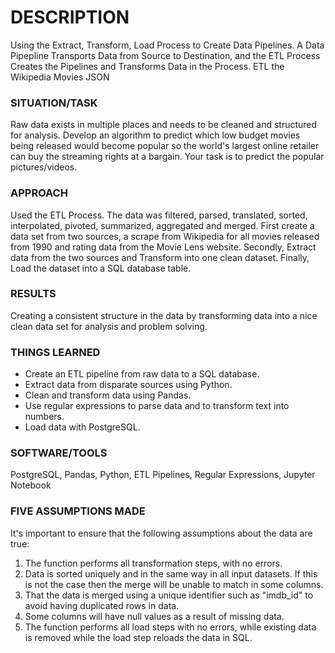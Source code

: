 # DESCRIPTION
Using the Extract, Transform, Load Process to Create Data Pipelines. A Data Pipepline Transports Data from Source to Destination, and 
the ETL Process Creates the Pipelines and Transforms Data in the Process.
ETL the Wikipedia Movies JSON

### SITUATION/TASK
Raw data exists in multiple places  and needs to be cleaned and structured for analysis. 
Develop an algorithm to predict which low budget movies being released would become popular so the world's largest 
online retailer can buy the streaming rights at a bargain. Your task is to predict the popular pictures/videos.

### APPROACH
Used the ETL Process. The data was filtered, parsed, translated, sorted, interpolated, pivoted, summarized, aggregated and merged.   First create a data set from two sources, a scrape from Wikipedia for all movies released from 1990 and 
rating data from the Movie Lens website. Secondly, Extract data from the two sources and Transform into one clean dataset. 
Finally, Load the dataset into a SQL database table.

### RESULTS
Creating a consistent structure in the data by transforming data into a nice clean data set for analysis and problem solving.

### THINGS LEARNED
* Create an ETL pipeline from raw data to a SQL database.
* Extract data from disparate sources using Python.
* Clean and transform data using Pandas.
* Use regular expressions to parse data and to transform text into numbers.
* Load data with PostgreSQL.

### SOFTWARE/TOOLS
PostgreSQL, Pandas, Python, ETL Pipelines, Regular Expressions, Jupyter Notebook

### FIVE ASSUMPTIONS MADE
It's important to ensure that the following assumptions about the data are true: 

1) The function performs all transformation steps, with no errors.   
2) Data is sorted uniquely and in the same way in all input datasets.
   If this is not the case then the merge will be unable to match in some columns.
3) That the data is merged using a unique identifier such as "imdb_id" to avoid having duplicated rows in data. 
4) Some columns will have null values as a result of missing data.
5) The function performs all load steps with no errors, while existing data is removed while the load step reloads the data in SQL.
